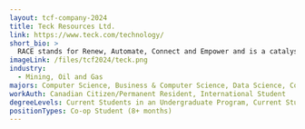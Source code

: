 ```yaml
---
layout: tcf-company-2024
title: Teck Resources Ltd.
link: https://www.teck.com/technology/
short_bio: >
  RACE stands for Renew, Automate, Connect and Empower and is a catalyst for transformative change across Teck. Teams of developers, programmers, data engineers and data scientists are leveraging advanced analytics, machine learning tools and automation to enhance performance at our operations in real-time.  RACE is driving new ways of thinking and working to achieve outcomes that have improved Teck's performance across all areas of the business.
imageLink: /files/tcf2024/teck.png
industry:
  - Mining, Oil and Gas
majors: Computer Science, Business & Computer Science, Data Science, Computer Engineering
workAuth: Canadian Citizen/Permanent Resident, International Student
degreeLevels: Current Students in an Undergraduate Program, Current Students in a Masters Program
positionTypes: Co-op Student (8+ months)
---
```

